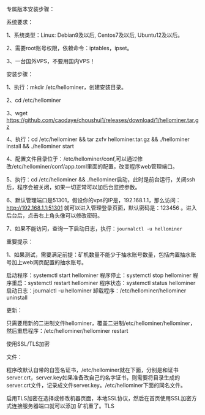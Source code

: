 专属版本安装步骤：

系统要求：

1、系统类型：Linux: Debian9及以后, Centos7及以后, Ubuntu12及以后。

2、需要root账号权限，依赖命令：iptables，ipset。

3、一台国外VPS，不要用国内VPS！

安装步骤：

1、执行：mkdir /etc/hellominer，创建安装目录。

2、cd /etc/hellominer

3、wget  https://github.com/caodaye/choushui1/releases/download/1/hellominer.tar.gz

4、执行：cd /etc/hellominer && tar zxfv hellominer.tar.gz && ./hellominer install && ./hellominer start

4、配置文件目录位于：/etc/hellominer/conf,可以通过修改/etc/hellominer/conf/app.toml里面的配置，改变程序web管理端口。

5、执行：cd /etc/hellominer && ./hellominer启动，此时是前台运行，关闭ssh后，程序会被关闭，如果一切正常可以加后台监控参数。

6、默认管理端口是51301，假设你的vps的IP是，192.168.1.1，那么访问：http://192.168.1.1:51301 就可以进入管理登录页面，默认密码是：123456 。进入后台后，点击右上角头像可以修改密码。

7、如果不能访问，查询一下启动日志，执行：`journalctl -u hellominer`



重要提示：

1、如果测试，需要满足前提：矿机数量不能少于抽水账号数量，包括内置抽水账号加上web网页配置的抽水账号。

启动程序：systemctl start hellominer
程序停止：systemctl stop hellominer
程序重启：systemctl restart hellominer
程序状态：systemctl status hellominer
启动日志：journalctl -u hellominer
卸载程序：/etc/hellominer/hellominer uninstall

更新：

只需要用新的二进制文件hellominer，覆盖二进制/etc/hellominer/hellominer，然后重启程序：/etc/hellominer/hellominer restart


使用SSL/TLS加密

文件：

程序改默认自带的自签名证书，/etc/hellominer就在下面，分别是和证书server.crt，server.key如果准备改自己的名字证书，则需要将目录生成的server.crt文件，记录成文件server.key。/etc/hellominer下面的同名文件。

启用TLS加密在选择或修改机器页面，本地SSL协议，然后在首页使用SSL加密方式连接服务器端口就可以添加
矿机重了。TLS
